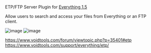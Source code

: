 ETP/FTP Server Plugin for [Everything 1.5](https://www.voidtools.com/forum/viewtopic.php?f=12&t=9787)

Allow users to search and access your files from Everything or an FTP client.

![image](https://github.com/user-attachments/assets/cb7472d5-b0c2-4653-b70b-af016d8b2549)
![image](https://github.com/user-attachments/assets/a2555b5b-838f-4598-8ab1-c961aba3c522)

https://www.voidtools.com/forum/viewtopic.php?p=35401#etp
<br>
https://www.voidtools.com/support/everything/etp/
